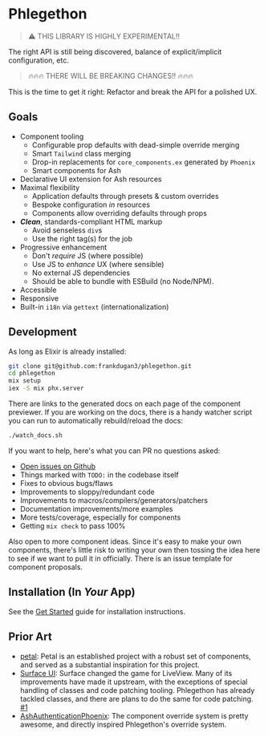 # Phlegethon

> ️⚠️ THIS LIBRARY IS HIGHLY EXPERIMENTAL!!

The right API is still being discovered, balance of explicit/implicit configuration, etc.

> 🔥🔥🔥 THERE WILL BE BREAKING CHANGES!! 🔥🔥🔥

This is the time to get it right: Refactor and break the API for a polished UX.

## Goals

- Component tooling
  - Configurable prop defaults with dead-simple override merging
  - Smart `Tailwind` class merging
  - Drop-in replacements for `core_components.ex` generated by `Phoenix`
  - Smart components for Ash
- Declarative UI extension for Ash resources
- Maximal flexibility
  - Application defaults through presets & custom overrides
  - Bespoke configuration _in_ resources
  - Components allow overriding defaults through props
- **_Clean_**, standards-compliant HTML markup
  - Avoid senseless `div`s
  - Use the right tag(s) for the job
- Progressive enhancement
  - Don't _require_ JS (where possible)
  - Use JS to _enhance_ UX (where sensible)
  - No external JS dependencies
  - Should be able to bundle with ESBuild (no Node/NPM).
- Accessible
- Responsive
- Built-in `i18n` via `gettext` (internationalization)

## Development

As long as Elixir is already installed:

```sh
git clone git@github.com:frankdugan3/phlegethon.git
cd phlegethon
mix setup
iex -S mix phx.server
```

There are links to the generated docs on each page of the component previewer. If you are working on the docs, there is a handy watcher script you can run to automatically rebuild/reload the docs:

```sh
./watch_docs.sh
```

If you want to help, here's what you can PR no questions asked:

- [Open issues on Github](https://github.com/frankdugan3/phlegethon/issues)
- Things marked with `TODO:` in the codebase itself
- Fixes to obvious bugs/flaws
- Improvements to sloppy/redundant code
- Improvements to macros/compilers/generators/patchers
- Documentation improvements/more examples
- More tests/coverage, especially for components
- Getting `mix check` to pass 100%

Also open to more component ideas. Since it's easy to make your own components, there's little risk to writing your own then tossing the idea here to see if we want to pull it in officially. There is an issue template for component proposals.

## Installation (In _Your_ App)

See the [Get Started](documentation/tutorials/get-started.md) guide for installation instructions.

## Prior Art

- [petal](https://petal.build/): Petal is an established project with a robust set of components, and served as a substantial inspiration for this project.
- [Surface UI](https://surface-ui.org/): Surface changed the game for LiveView. Many of its improvements have made it upstream, with the exceptions of special handling of classes and code patching tooling. Phlegethon has already tackled classes, and there are plans to do the same for code patching. [#1](https://github.com/frankdugan3/phlegethon/issues/1)
- [AshAuthenticationPhoenix](https://github.com/team-alembic/ash_authentication_phoenix): The component override system is pretty awesome, and directly inspired Phlegethon's override system.

